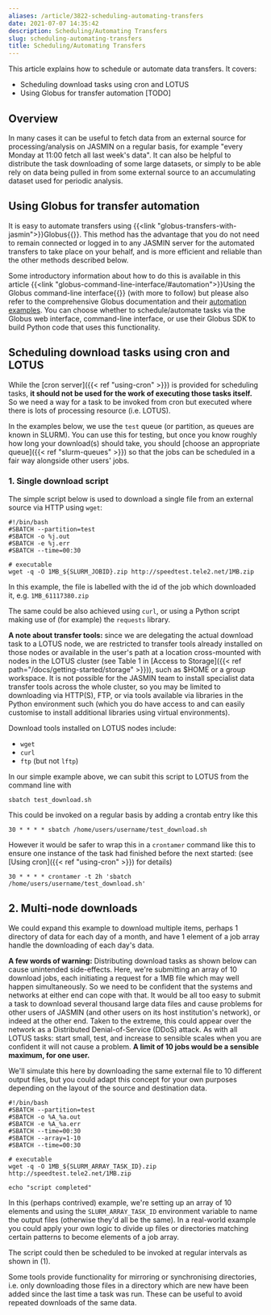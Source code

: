 ```yaml
---
aliases: /article/3822-scheduling-automating-transfers
date: 2021-07-07 14:35:42
description: Scheduling/Automating Transfers
slug: scheduling-automating-transfers
title: Scheduling/Automating Transfers
---
```


This article explains how to schedule or automate data transfers. It covers:

  * Scheduling download tasks using cron and LOTUS
  * Using Globus for transfer automation [TODO]

## Overview

In many cases it can be useful to fetch data from an external source for
processing/analysis on JASMIN on a regular basis, for example "every Monday at
11:00 fetch all last week's data". It can also be helpful to distribute the
task downloading of some large datasets, or simply to be able rely on data
being pulled in from some external source to an accumulating dataset used for
periodic analysis.


##  Using Globus for transfer automation

It is easy to automate transfers using {{<link "globus-transfers-with-jasmin">}}Globus{{</link>}}. This method has the advantage that you 
do not need to remain connected or logged in to any JASMIN server for the automated transfers
to take place on your behalf, and is more efficient and reliable than the other methods described below.

Some introductory information about how to do this is available in this article
{{<link "globus-command-line-interface/#automation">}}Using the Globus command-line interface{{</link>}}
(with more to follow)
but please also refer to the comprehensive Globus documentation and their 
[automation examples](https://github.com/globus/automation-examples). You can choose whether 
to schedule/automate tasks via the Globus web interface, command-line interface, or use their Globus SDK to build
Python code that uses this functionality.

## Scheduling download tasks using cron and LOTUS

While the [cron server]({{< ref "using-cron" >}}) is provided for scheduling
tasks, **it should not be used for the work of executing those tasks itself.**
So we need a way for a task to be invoked from cron but executed where there
is lots of processing resource (i.e. LOTUS).

In the examples below, we use the `test` queue (or partition, as queues are
known in SLURM). You can use this for testing, but once you know roughly how
long your download(s) should take, you should [choose an appropriate
queue]({{< ref "slurm-queues" >}}) so that the jobs can be scheduled in a fair
way alongside other users' jobs.

### 1\. Single download script

The simple script below is used to download a single file from an external
source via HTTP using `wget`:

    
    
    #!/bin/bash 
    #SBATCH --partition=test
    #SBATCH -o %j.out 
    #SBATCH -e %j.err
    #SBATCH --time=00:30
    
    # executable 
    wget -q -O 1MB_${SLURM_JOBID}.zip http://speedtest.tele2.net/1MB.zip
    

In this example, the file is labelled with the id of the job which downloaded
it, e.g. `1MB_61117380.zip`

The same could be also achieved using `curl`, or using a Python script making
use of (for example) the `requests` library.

**A note about transfer tools:** since we are delegating the actual download
task to a LOTUS node, we are restricted to transfer tools already installed on
those nodes or available in the user's path at a location cross-mounted with
nodes in the LOTUS cluster (see Table 1 in [Access to Storage]({{< ref path="/docs/getting-started/storage" >}})), such as $HOME or a group workspace. It is not possible for
the JASMIN team to install specialist data transfer tools across the whole
cluster, so you may be limited to downloading via HTTP(S), FTP, or via tools
available via libraries in the Python environment such (which you do have
access to and can easily customise to install additional libraries using
virtual environments).

Download tools installed on LOTUS nodes include:

  * `wget`
  * `curl`
  * `ftp` (but not `lftp`)

In our simple example above, we can subit this script to LOTUS from the
command line with

    
    
    sbatch test_download.sh
    

This could be invoked on a regular basis by adding a crontab entry like this

    
    
    30 * * * * sbatch /home/users/username/test_download.sh
    

However it would be safer to wrap this in a `crontamer` command like this to
ensure one instance of the task had finished before the next started: (see
[Using cron]({{< ref "using-cron" >}}) for details)

    
    
    30 * * * * crontamer -t 2h 'sbatch /home/users/username/test_download.sh'
    

## 2\. Multi-node downloads

We could expand this example to download multiple items, perhaps 1 directory
of data for each day of a month, and have 1 element of a job array handle the
downloading of each day's data.

**A few words of warning:** Distributing download tasks as shown below can
cause unintended side-effects. Here, we're submitting an array of 10 download
jobs, each initiating a request for a 1MB file which may well happen
simultaneously. So we need to be confident that the systems and networks at
either end can cope with that. It would be all too easy to submit a task to
download several thousand large data files and cause problems for other users
of JASMIN (and other users on its host institution's network), or indeed at
the other end. Taken to the extreme, this could appear over the network as a
Distributed Denial-of-Service (DDoS) attack. As with all LOTUS tasks: start
small, test, and increase to sensible scales when you are confident it will
not cause a problem. **A limit of 10 jobs would be a sensible maximum, for one
user.**

We'll simulate this here by downloading the same external file to 10 different
output files, but you could adapt this concept for your own purposes depending
on the layout of the source and destination data.

    
    
    #!/bin/bash 
    #SBATCH --partition=test
    #SBATCH -o %A_%a.out
    #SBATCH -e %A_%a.err
    #SBATCH --time=00:30
    #SBATCH --array=1-10
    #SBATCH --time=00:30
    
    # executable 
    wget -q -O 1MB_${SLURM_ARRAY_TASK_ID}.zip http://speedtest.tele2.net/1MB.zip
    
    echo "script completed"
    

In this (perhaps contrived) example, we're setting up an array of 10 elements
and using the `SLURM_ARRAY_TASK_ID` environment variable to name the output
files (otherwise they'd all be the same). In a real-world example you could
apply your own logic to divide up files or directories matching certain
patterns to become elements of a job array.

The script could then be scheduled to be invoked at regular intervals as shown
in (1).

Some tools provide functionality for mirroring or synchronising directories,
i.e. only downloading those files in a directory which are new have been added
since the last time a task was run. These can be useful to avoid repeated
downloads of the same data.

